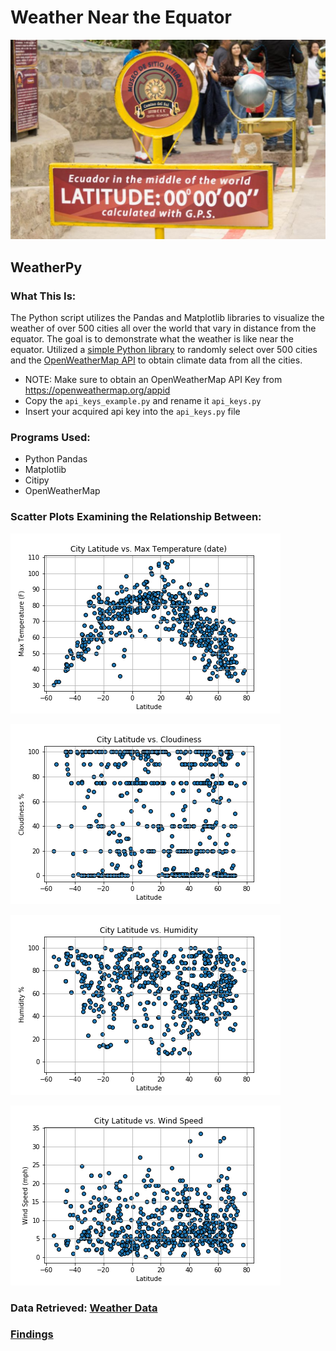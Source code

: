 # Weather Near the Equator 

![Equator](images/equatorsign.png)

## WeatherPy

### What This Is:
The Python script utilizes the Pandas and Matplotlib libraries to visualize the weather of over 500 cities all over the world that vary in distance from the equator. The goal is to demonstrate what the weather is like near the equator. Utilized a [simple Python library](https://pypi.python.org/pypi/citipy) to randomly select over 500 cities and the [OpenWeatherMap API](https://openweathermap.org/api) to obtain climate data from all the cities.

* NOTE: Make sure to obtain an OpenWeatherMap API Key from https://openweathermap.org/appid
* Copy the `api_keys_example.py` and rename it `api_keys.py`
* Insert your acquired api key into the `api_keys.py` file

### Programs Used:
* Python Pandas
* Matplotlib
* Citipy
* OpenWeatherMap

### Scatter Plots Examining the Relationship Between:

![Latitude vs. Temp](images/latvstemp.png)

![Latitude vs. Cloudiness](images/latvscloudiness.png)

![Latitude vs. Humidity](images/latvshumidity.png)

![Latitude vs. Wind Speed](images/latvswindspeed.png)

### Data Retrieved: [Weather Data](output_data/cities.csv)

### [Findings](findings.txt)
